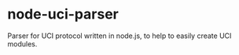 # node-uci-parser
Parser for UCI protocol written in node.js, to help to easily create UCI modules.
